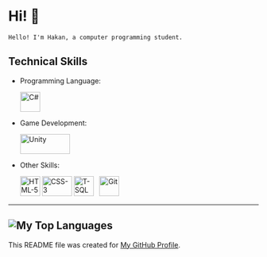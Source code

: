 # Hi! :wave:

`Hello! I'm Hakan, a computer programming student.`

## Technical Skills

- Programming Language: 
   
    <a href="https://learn.microsoft.com/en-us/dotnet/csharp/" target="_blank" rel="noreferrer"><img src="https://upload.wikimedia.org/wikipedia/commons/b/bd/Logo_C_sharp.svg" width="40" height="40"  alt="C#" /></a>
</div>
   
- Game Development:
       
    <a href="https://unity.com" target="_blank" rel="noreferrer"><img src="https://upload.wikimedia.org/wikipedia/commons/c/c4/Unity_2021.svg" width="100" height="40"  alt="Unity" /></a>

- Other Skills:

     <a href="https://developer.mozilla.org/en-US/docs/Web/HTML" target="_blank" rel="noreferrer"><img src="https://upload.wikimedia.org/wikipedia/commons/8/82/Devicon-html5-plain.svg" width="40" height="40" alt="HTML-5" /></a>
      <a href="https://developer.mozilla.org/en-US/docs/Web/CSS" target="_blank" rel="noreferrer"><img src="https://upload.wikimedia.org/wikipedia/commons/6/62/CSS3_logo.svg" width="60" height="40" alt="CSS-3" /></a>
       <a href="https://learn.microsoft.com/en-us/sql/t-sql/tutorial-writing-transact-sql-statements?view=sql-server-ver16" target="_blank" rel="noreferrer"><img src="https://brandonparrigin.me/assets/images/techs/t-sql.png" width="40" height="40" alt="T-SQL" /></a>
  &nbsp;   <a href="https://git-scm.com/doc" target="_blank" rel="noreferrer"><img src="https://raw.githubusercontent.com/danielcranney/readme-generator/main/public/icons/skills/git-colored.svg" width="40" height="40" alt="Git" /></a>

---
![My Top Languages](https://github-readme-stats.vercel.app/api/top-langs/?username=Hakan-Hasircioglu&layout=compact&theme=radical)
---
This README file was created for [My GitHub Profile](https://github.com/Hakan-Hasircioglu).

